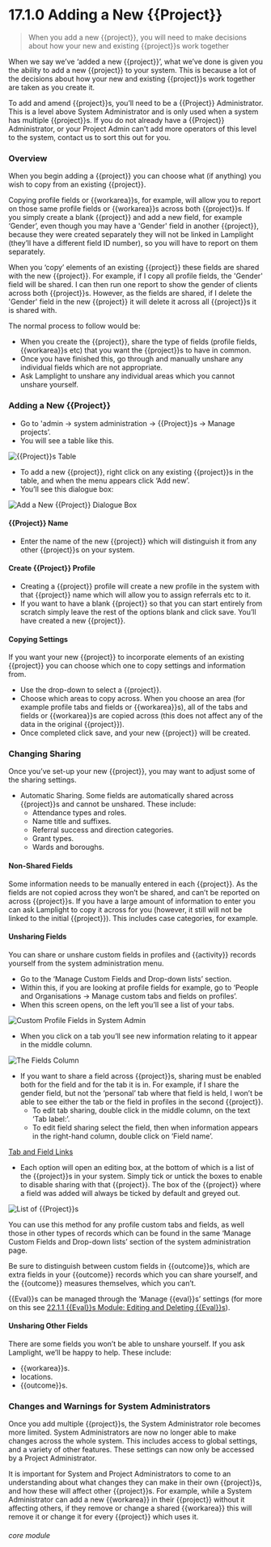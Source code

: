 # 17.1.0 Adding a New {{Project}}

> When you add a new {{project}}, you will need to make decisions about how your new and existing {{project}}s work together



When we say we’ve ‘added a new {{project}}’, what we’ve done is given you the ability to add a new {{project}} to your system. This is because a lot of the decisions about how your new and existing {{project}}s work together are taken as you create it.

To add and amend {{project}}s, you’ll need to be a {{Project}} Administrator. This is a level above System Administrator and is only used when a system has multiple {{project}}s. If you do not already have a {{Project}} Administrator, or your Project Admin can't add more operators of this level to the system, contact us to sort this out for you.

### Overview

When you begin adding a {{project}} you can choose what (if anything) you wish to copy from an existing {{project}}. 

Copying profile fields or {{workarea}}s, for example, will allow you to report on those same profile fields or {{workarea}}s across both {{project}}s. If you simply create a blank {{project}} and add a new field, for example ‘Gender’, even though you may have a 'Gender' field in another {{project}}, because they were created separately they will not be linked in Lamplight (they’ll have a different field ID number), so you will have to report on them separately.

When you ‘copy’ elements of an existing {{project}} these fields are shared with the new {{project}}. For example, if I copy all profile fields, the 'Gender' field will be shared. I can then run one report to show the gender of clients across both {{project}}s. However, as the fields are shared, if I delete the 'Gender' field in the new {{project}} it will delete it across all {{project}}s it is shared with.

The normal process to follow would be:

- When you create the {{project}}, share the type of fields (profile fields, {{workarea}}s etc) that you want the {{project}}s to have in common.
- Once you have finished this, go through and manually unshare any individual fields which are not appropriate.
- Ask Lamplight to unshare any individual areas which you cannot unshare yourself.


### Adding a New {{Project}}

   - Go to 'admin -> system administration -> {{Project}}s -> Manage projects’. 
   - You will see a table like this.
 	 
   ![{{Project}}s Table](17.1.0a.png)
   
   - To add a new {{project}}, right click on any existing {{project}}s in the table, and when the menu appears click ‘Add new’. 
   - You’ll see this dialogue box:
   
![Add a New {{Project}} Dialogue Box](17.1.0b.png)
 
#### {{Project}} Name
   - Enter the name of the new {{project}} which will distinguish it from any other {{project}}s on your system.  

#### Create {{Project}} Profile
   - Creating a {{project}} profile will create a new profile in the system with that {{project}} name which will allow you to assign referrals etc to it.
   - If you want to have a blank {{project}} so that you can start entirely from scratch simply leave the rest of the options blank and click save. You’ll have created a new {{project}}.
   
#### Copying Settings
   If you want your new {{project}} to incorporate elements of an existing {{project}} you can choose which one to copy settings and information from. 
   - Use the drop-down to select a {{project}}.
   - Choose which areas to copy across. When you choose an area (for example profile tabs and fields or {{workarea}}s), all of the tabs and fields or {{workarea}}s are copied across (this does not affect any of the data in the original {{project}}).
   - Once completed click save, and your new {{project}} will be created.
   
### Changing Sharing

Once you’ve set-up your new {{project}}, you may want to adjust some of the sharing settings.
   - Automatic Sharing. Some fields are automatically shared across {{project}}s and cannot be unshared. These include:
      - Attendance types and roles.
      - Name title and suffixes.
      - Referral success and direction categories.
      - Grant types.
      - Wards and boroughs.

#### Non-Shared Fields
   Some information needs to be manually entered in each {{project}}. As the fields are not copied across they won’t be shared, and can’t be reported on across {{project}}s. If you have a large amount of information to enter you can ask Lamplight to copy it across for you (however, it still will not be linked to the initial {{project}}). This includes case categories, for example.

#### Unsharing Fields
   You can share or unshare custom fields in profiles and {{activity}} records yourself from the system administration menu.

   - Go to the ‘Manage Custom Fields and Drop-down lists’ section. 
   - Within this, if you are looking at profile fields for example, go to ‘People and Organisations -> Manage custom tabs and fields on profiles’. 
   - When this screen opens, on the left you’ll see a list of your tabs. 

   ![Custom Profile Fields in System Admin](17.1.0c.png)

   - When you click on a tab you’ll see new information relating to it appear in the middle column.
   
   ![The Fields Column](17.1.0d.png)
   
   - If you want to share a field across {{project}}s, sharing must be enabled both for the field and for the tab it is in. For example, if I share the gender field, but not the ‘personal’ tab where that field is held, I won’t be able to see either the tab or the field in profiles in the second {{project}}. 
      - To edit tab sharing, double click in the middle column, on the text ‘Tab label:’.
      - To edit field sharing select the field, then when information appears in the right-hand column, double click on ‘Field name’.
   
   [Tab and Field Links](17.1.0e.png)
   
   - Each option will open an editing box, at the bottom of which is a list of the {{project}}s in your system. Simply tick or untick the boxes to enable to disable sharing with that {{project}}. The box of the {{project}} where a field was added will always be ticked by default and greyed out. 
   
   ![List of {{Project}}s](17.1.0f.png)
 
You can use this method for any profile custom tabs and fields, as well those in other types of records which can be found in the same ‘Manage Custom Fields and Drop-down lists’ section of the system administration page.   

Be sure to distinguish between custom fields in {{outcome}}s, which are extra fields in your {{outcome}} records which you can share yourself, and the {{outcome}} measures themselves, which you can’t.  

{{Eval}}s can be managed through the ‘Manage {{eval}}s’ settings (for more on this see [22.1.1 {{Eval}}s Module: Editing and Deleting {{Eval}}s](/help/index/p/21.1.1)).   

#### Unsharing Other Fields
   There are some fields you won’t be able to unshare yourself. If you ask Lamplight, we’ll be happy to help. These include:
   - {{workarea}}s.
   - locations.
   - {{outcome}}s.
   
### Changes and Warnings for System Administrators

   Once you add multiple {{project}}s, the System Administrator role becomes more limited. System Administrators are now no longer able to make changes across the whole system. This includes access to global settings, and a variety of other features. These settings can now only be accessed by a Project Administrator.
   
   It is important for System and Project Administrators to come to an understanding about what changes they can make in their own {{project}}s, and how these will affect other {{project}}s. For example, while a System Administrator can add a new {{workarea}} in their {{project}} without it affecting others, if they remove or change a shared {{workarea}} this will remove it or change it for every {{project}} which uses it.


###### core module
